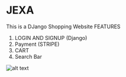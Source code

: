 # JEXA
This is a  DJango Shopping Website 
FEATURES
1. LOGIN AND SIGNUP (Django)
2. Payment (STRIPE)
3. CART 
4. Search Bar






![alt text](https://github.com/geekyshow1/shoppinglyx/blob/main/Screenshots/Home.jpeg)

